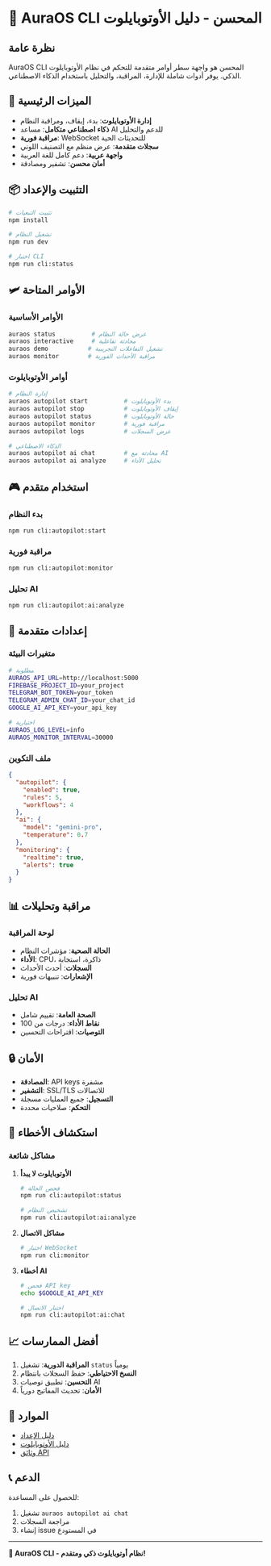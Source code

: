 # 🚀 AuraOS CLI المحسن - دليل الأوتوبايلوت

## نظرة عامة

AuraOS CLI المحسن هو واجهة سطر أوامر متقدمة للتحكم في نظام الأوتوبايلوت الذكي. يوفر أدوات شاملة للإدارة، المراقبة، والتحليل باستخدام الذكاء الاصطناعي.

## 🎯 الميزات الرئيسية

- **إدارة الأوتوبايلوت**: بدء، إيقاف، ومراقبة النظام
- **ذكاء اصطناعي متكامل**: مساعد AI للدعم والتحليل
- **مراقبة فورية**: WebSocket للتحديثات الحية
- **سجلات متقدمة**: عرض منظم مع التصنيف اللوني
- **واجهة عربية**: دعم كامل للغة العربية
- **أمان محسن**: تشفير ومصادقة

## 📦 التثبيت والإعداد

```bash
# تثبيت التبعيات
npm install

# تشغيل النظام
npm run dev

# اختبار CLI
npm run cli:status
```

## 🛩️ الأوامر المتاحة

### الأوامر الأساسية
```bash
auraos status          # عرض حالة النظام
auraos interactive     # محادثة تفاعلية
auraos demo           # تشغيل التفاعلات التجريبية
auraos monitor        # مراقبة الأحداث الفورية
```

### أوامر الأوتوبايلوت
```bash
# إدارة النظام
auraos autopilot start          # بدء الأوتوبايلوت
auraos autopilot stop           # إيقاف الأوتوبايلوت
auraos autopilot status         # حالة الأوتوبايلوت
auraos autopilot monitor        # مراقبة فورية
auraos autopilot logs           # عرض السجلات

# الذكاء الاصطناعي
auraos autopilot ai chat        # محادثة مع AI
auraos autopilot ai analyze     # تحليل الأداء
```

## 🎮 استخدام متقدم

### بدء النظام
```bash
npm run cli:autopilot:start
```

### مراقبة فورية
```bash
npm run cli:autopilot:monitor
```

### تحليل AI
```bash
npm run cli:autopilot:ai:analyze
```

## 🔧 إعدادات متقدمة

### متغيرات البيئة
```bash
# مطلوبة
AURAOS_API_URL=http://localhost:5000
FIREBASE_PROJECT_ID=your_project
TELEGRAM_BOT_TOKEN=your_token
TELEGRAM_ADMIN_CHAT_ID=your_chat_id
GOOGLE_AI_API_KEY=your_api_key

# اختيارية
AURAOS_LOG_LEVEL=info
AURAOS_MONITOR_INTERVAL=30000
```

### ملف التكوين
```json
{
  "autopilot": {
    "enabled": true,
    "rules": 5,
    "workflows": 4
  },
  "ai": {
    "model": "gemini-pro",
    "temperature": 0.7
  },
  "monitoring": {
    "realtime": true,
    "alerts": true
  }
}
```

## 📊 مراقبة وتحليلات

### لوحة المراقبة
- **الحالة الصحية**: مؤشرات النظام
- **الأداء**: CPU، ذاكرة، استجابة
- **السجلات**: أحدث الأحداث
- **الإشعارات**: تنبيهات فورية

### تحليل AI
- **الصحة العامة**: تقييم شامل
- **نقاط الأداء**: درجات من 100
- **التوصيات**: اقتراحات التحسين

## 🔒 الأمان

- **المصادقة**: API keys مشفرة
- **التشفير**: SSL/TLS للاتصالات
- **التسجيل**: جميع العمليات مسجلة
- **التحكم**: صلاحيات محددة

## 🐛 استكشاف الأخطاء

### مشاكل شائعة

1. **الأوتوبايلوت لا يبدأ**
   ```bash
   # فحص الحالة
   npm run cli:autopilot:status

   # تشخيص النظام
   npm run cli:autopilot:ai:analyze
   ```

2. **مشاكل الاتصال**
   ```bash
   # اختبار WebSocket
   npm run cli:monitor
   ```

3. **أخطاء AI**
   ```bash
   # فحص API key
   echo $GOOGLE_AI_API_KEY

   # اختبار الاتصال
   npm run cli:autopilot:ai:chat
   ```

## 📈 أفضل الممارسات

1. **المراقبة الدورية**: تشغيل `status` يومياً
2. **النسخ الاحتياطي**: حفظ السجلات بانتظام
3. **التحسين**: تطبيق توصيات AI
4. **الأمان**: تحديث المفاتيح دورياً

## 🔗 الموارد

- [دليل الإعداد](./AURAOS_SETUP_GUIDE.md)
- [دليل الأوتوبايلوت](./AUTOPILOT_SYSTEM_GUIDE.md)
- [وثائق API](./api-docs.md)

## 📞 الدعم

للحصول على المساعدة:
1. تشغيل `auraos autopilot ai chat`
2. مراجعة السجلات
3. إنشاء issue في المستودع

---

**🚀 AuraOS CLI - نظام أوتوبايلوت ذكي ومتقدم!**
